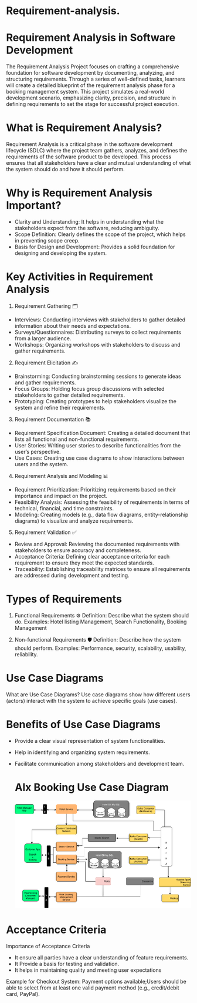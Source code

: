 # Requirement-analysis.

# Requirement Analysis in Software Development
The Requirement Analysis Project focuses on crafting a comprehensive foundation for software development by documenting, analyzing, and structuring requirements. Through a series of well-defined tasks, learners will create a detailed blueprint of the requirement analysis phase for a booking management system. This project simulates a real-world development scenario, emphasizing clarity, precision, and structure in defining requirements to set the stage for successful project execution.

# What is Requirement Analysis?
Requirement Analysis is a critical phase in the software development lifecycle (SDLC) where the project team gathers, analyzes, and defines the requirements of the software product to be developed. This process ensures that all stakeholders have a clear and mutual understanding of what the system should do and how it should perform.

# Why is Requirement Analysis Important?
- Clarity and Understanding: It helps in understanding what the stakeholders expect from the software, reducing ambiguity.
- Scope Definition: Clearly defines the scope of the project, which helps in preventing scope creep.
- Basis for Design and Development: Provides a solid foundation for designing and developing the system.

# Key Activities in Requirement Analysis
1. Requirement Gathering 🗂️
- Interviews: Conducting interviews with stakeholders to gather detailed information about their needs and expectations.
- Surveys/Questionnaires: Distributing surveys to collect requirements from a larger audience.
- Workshops: Organizing workshops with stakeholders to discuss and gather requirements.

2. Requirement Elicitation ✍️
- Brainstorming: Conducting brainstorming sessions to generate ideas and gather requirements.
- Focus Groups: Holding focus group discussions with selected stakeholders to gather detailed requirements.
- Prototyping: Creating prototypes to help stakeholders visualize the system and refine their requirements.
  
3. Requirement Documentation 📚
- Requirement Specification Document: Creating a detailed document that lists all functional and non-functional requirements.
- User Stories: Writing user stories to describe functionalities from the user’s perspective.
- Use Cases: Creating use case diagrams to show interactions between users and the system.
  
4. Requirement Analysis and Modeling 📊
- Requirement Prioritization: Prioritizing requirements based on their importance and impact on the project.
- Feasibility Analysis: Assessing the feasibility of requirements in terms of technical, financial, and time constraints.
- Modeling: Creating models (e.g., data flow diagrams, entity-relationship diagrams) to visualize and analyze requirements.
  
5. Requirement Validation ✅
- Review and Approval: Reviewing the documented requirements with stakeholders to ensure accuracy and completeness.
- Acceptance Criteria: Defining clear acceptance criteria for each requirement to ensure they meet the expected standards.
- Traceability: Establishing traceability matrices to ensure all requirements are addressed during development and testing.

# Types of Requirements
1. Functional Requirements ⚙️
Definition: Describe what the system should do.
Examples: Hotel listing Management, Search Functionality, Booking Management 

2. Non-functional Requirements 🛡️
Definition: Describe how the system should perform.
Examples: Performance, security, scalability, usability, reliability.

# Use Case Diagrams
What are Use Case Diagrams?
Use case diagrams show how different users (actors) interact with the system to achieve specific goals (use cases).

# Benefits of Use Case Diagrams
- Provide a clear visual representation of system functionalities.
- Help in identifying and organizing system requirements.
- Facilitate communication among stakeholders and development team.

  # Alx Booking Use Case Diagram
  ![Use Case Diagram](./alx-booking-uc.png)


# Acceptance Criteria
Importance of Acceptance Criteria
- It ensure all parties have a clear understanding of feature requirements.
- It Provide a basis for testing and validation.
- It helps in maintaining quality and meeting user expectations

Example for Checkout System: Payment options available;Users should be able to select from at least one valid payment method (e.g., credit/debit card, PayPal).





